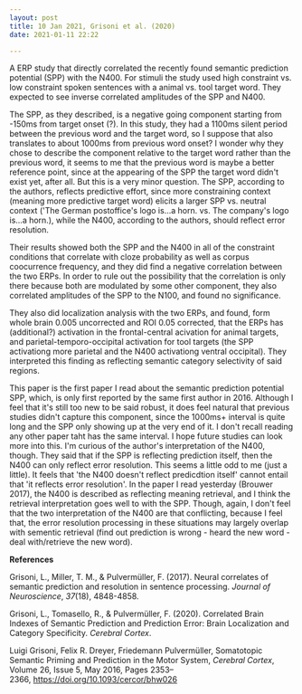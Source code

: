 ```yaml
---
layout: post
title: 10 Jan 2021, Grisoni et al. (2020)
date: 2021-01-11 22:22

---
```

<!-- wp:paragraph -->
<p>A ERP study that directly correlated the recently found semantic prediction potential (SPP) with the N400. For stimuli the study used high constraint vs. low constraint spoken sentences with a animal vs. tool target word. They expected to see inverse correlated amplitudes of the SPP and N400.</p>
<!-- /wp:paragraph -->

<!-- wp:paragraph -->
<p>The SPP, as they described, is a negative going component starting from -150ms from target onset (?). In this study, they had a 1100ms silent period between the previous word and the target word, so I suppose that also translates to about 1000ms from previous word onset? I wonder why they chose to describe the component relative to the target word rather than the previous word, it seems to me that the previous word is maybe a better reference point, since at the appearing of the SPP the target word didn't exist yet, after all. But this is a very minor question. The SPP, according to the authors, reflects predictive effort, since more constraining context (meaning more predictive target word) elicits a larger SPP vs. neutral context ('The German postoffice's logo is...a horn. vs. The company's logo is...a horn.), while the N400, according to the authors, should reflect error resolution.</p>
<!-- /wp:paragraph -->

<!-- wp:paragraph -->
<p>Their results showed both the SPP and the N400 in all of the constraint conditions that correlate with cloze probability as well as corpus coocurrence frequency, and they did find a negative correlation between the two ERPs. In order to rule out the possibility that the correlation is only there because both are modulated by some other component, they also correlated amplitudes of the SPP to the N100, and found no significance. </p>
<!-- /wp:paragraph -->

<!-- wp:paragraph -->
<p>They also did localization analysis with the two ERPs, and found, form whole brain 0.005 uncorrected and ROI 0.05 corrected, that the ERPs has (additional?) activation in the frontal-central acivation for animal targets, and parietal-temporo-occipital activation for tool targets (the SPP activationg more parietal and the N400 activationg ventral occipital). They interpreted this finding as reflecting semantic category selectivity of said regions. </p>
<!-- /wp:paragraph -->

<!-- wp:paragraph -->
<p>This paper is the first paper I read about the semantic prediction potential SPP, which, is only first reported by the same first author in 2016. Although I feel that it's still too new to be said robust, it does feel natural that previous studies didn't capture this component, since the 1000ms+ interval is quite long and the SPP only showing up at the very end of it. I don't recall reading any other paper taht has the same interval. I hope future studies can look more into this. I'm curious of the author's interpretation of the N400, though. They said that if the SPP is reflecting prediction itself, then the N400 can only reflect error resolution. This seems a little odd to me (just a little). It feels that 'the N400 doesn't reflect predicdtion itself' cannot entail that 'it reflects error resolution'. In the paper I read yesterday (Brouwer 2017), the N400 is described as reflecting meaning retrieval, and I think the retrieval interpretation goes well to with the SPP. Though, again, I don't feel that the two interpretation of the N400 are that conflicting, because I feel that, the error resolution processing in these situations may largely overlap with sementic retrieval (find out prediction is wrong - heard the new word - deal with/retrieve the new word).</p>
<!-- /wp:paragraph -->

<!-- wp:paragraph -->
<p><strong>References</strong></p>
<!-- /wp:paragraph -->

<!-- wp:paragraph -->
<p>Grisoni, L., Miller, T. M., &amp; Pulvermüller, F. (2017). Neural correlates of semantic prediction and resolution in sentence processing.&nbsp;<em>Journal of Neuroscience</em>,&nbsp;<em>37</em>(18), 4848-4858.</p>
<!-- /wp:paragraph -->

<!-- wp:paragraph -->
<p>Grisoni, L., Tomasello, R., &amp; Pulvermüller, F. (2020). Correlated Brain Indexes of Semantic Prediction and Prediction Error: Brain Localization and Category Specificity.&nbsp;<em>Cerebral Cortex</em>.</p>
<!-- /wp:paragraph -->

<!-- wp:paragraph -->
<p>Luigi Grisoni, Felix R. Dreyer, Friedemann Pulvermüller, Somatotopic Semantic Priming and Prediction in the Motor System,&nbsp;<em>Cerebral Cortex</em>, Volume 26, Issue 5, May 2016, Pages 2353–2366,&nbsp;<a href="https://doi.org/10.1093/cercor/bhw026">https://doi.org/10.1093/cercor/bhw026</a></p>
<!-- /wp:paragraph -->
